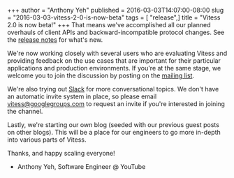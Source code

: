 +++
author = "Anthony Yeh"
published = 2016-03-03T14:07:00-08:00
slug = "2016-03-03-vitess-2-0-is-now-beta"
tags = [ "release",]
title = "Vitess 2.0 is now beta!"
+++
That means we've accomplished all our planned overhauls of client APIs
and backward-incompatible protocol changes. See the [release
notes](https://github.com/youtube/vitess/releases/tag/v2.0.0-beta.1) for
what's new.  
  
We're now working closely with several users who are evaluating Vitess
and providing feedback on the use cases that are important for their
particular applications and production environments. If you're at the
same stage, we welcome you to join the discussion by posting on the
[mailing list](https://groups.google.com/forum/#!forum/vitess).  
  
We're also trying out [Slack](https://vitess.slack.com/) for more
conversational topics. We don't have an automatic invite system in
place, so please email <vitess@googlegroups.com> to request an invite if
you're interested in joining the channel.  
  
Lastly, we're starting our own blog (seeded with our previous guest
posts on other blogs). This will be a place for our engineers to go more
in-depth into various parts of Vitess.  
  
Thanks, and happy scaling everyone!  
  
- Anthony Yeh, Software Engineer @ YouTube
